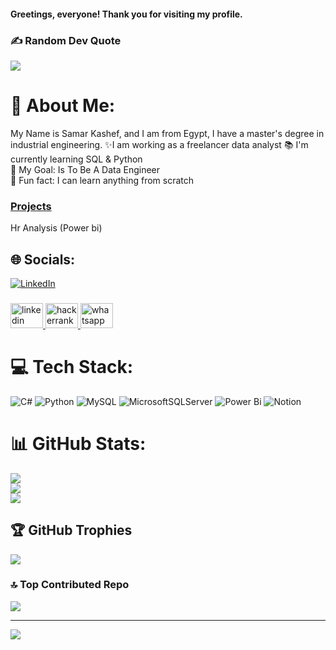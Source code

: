 <h4 align="left">Greetings, everyone! Thank you for visiting my profile.</h4>

###     

### ✍️ Random Dev Quote
![](https://quotes-github-readme.vercel.app/api?type=vetical&theme=light)

# 💫 About Me:
 My Name is Samar Kashef, and I am from Egypt, I have a master's degree in industrial engineering. <be> ✨I am working as a freelancer data analyst  📚 I'm currently learning SQL & Python<br> 🎯 My Goal: Is To Be A Data Engineer<br> 🎲 Fun fact: I can learn anything from scratch<br>

### [Projects](https://github.com/Samarkashef/Power-Bi)
Hr Analysis (Power bi)

## 🌐 Socials:
[![LinkedIn](https://img.shields.io/badge/LinkedIn-%230077B5.svg?logo=linkedin&logoColor=white)](https://linkedin.com/in/www.linkedin.com/in/samar-kashef) 

###

<div align="left">
  <a href="https://www.linkedin.com/in/samar-kashef/" target="_blank">
    <img src="https://raw.githubusercontent.com/maurodesouza/profile-readme-generator/master/src/assets/icons/social/linkedin/default.svg" width="52" height="40" alt="linkedin logo"  />
  </a>
  <a href="https://www.hackerrank.com/profile/freesamarmasa" target="_blank">
    <img src="https://raw.githubusercontent.com/maurodesouza/profile-readme-generator/master/src/assets/icons/social/hackerrank/default.svg" width="52" height="40" alt="hackerrank logo"  />
  </a>
  <a href="https://wa.me/qr/JC6HQ6TZVYX7E1" target="_blank">
    <img src="https://raw.githubusercontent.com/maurodesouza/profile-readme-generator/master/src/assets/icons/social/whatsapp/default.svg" width="52" height="40" alt="whatsapp logo"  />
  </a>
</div>

# 💻 Tech Stack:
![C#](https://img.shields.io/badge/c%23-%23239120.svg?style=for-the-badge&logo=csharp&logoColor=white) ![Python](https://img.shields.io/badge/python-3670A0?style=for-the-badge&logo=python&logoColor=ffdd54) ![MySQL](https://img.shields.io/badge/mysql-4479A1.svg?style=for-the-badge&logo=mysql&logoColor=white) ![MicrosoftSQLServer](https://img.shields.io/badge/Microsoft%20SQL%20Server-CC2927?style=for-the-badge&logo=microsoft%20sql%20server&logoColor=white) ![Power Bi](https://img.shields.io/badge/power_bi-F2C811?style=for-the-badge&logo=powerbi&logoColor=black) ![Notion](https://img.shields.io/badge/Notion-%23000000.svg?style=for-the-badge&logo=notion&logoColor=white)

# 📊 GitHub Stats:
![](https://github-readme-stats.vercel.app/api?username=Samarkashef&theme=gruvbox&hide_border=false&include_all_commits=false&count_private=false)<br/>
![](https://github-readme-streak-stats.herokuapp.com/?user=Samarkashef&theme=gruvbox&hide_border=false)<br/>
![](https://github-readme-stats.vercel.app/api/top-langs/?username=Samarkashef&theme=gruvbox&hide_border=false&include_all_commits=false&count_private=false&layout=compact)

## 🏆 GitHub Trophies
![](https://github-profile-trophy.vercel.app/?username=Samarkashef&theme=gruvbox&no-frame=true&no-bg=true&margin-w=4)


### 🔝 Top Contributed Repo
![](https://github-contributor-stats.vercel.app/api?username=Samarkashef&limit=5&theme=gruvbox_light&combine_all_yearly_contributions=true)

---
[![](https://visitcount.itsvg.in/api?id=Samarkashef&icon=2&color=2)](https://visitcount.itsvg.in)







